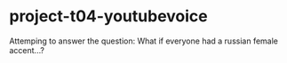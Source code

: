 # project-t04-youtubevoice

Attemping to answer the question: What if everyone had a russian female accent...?




